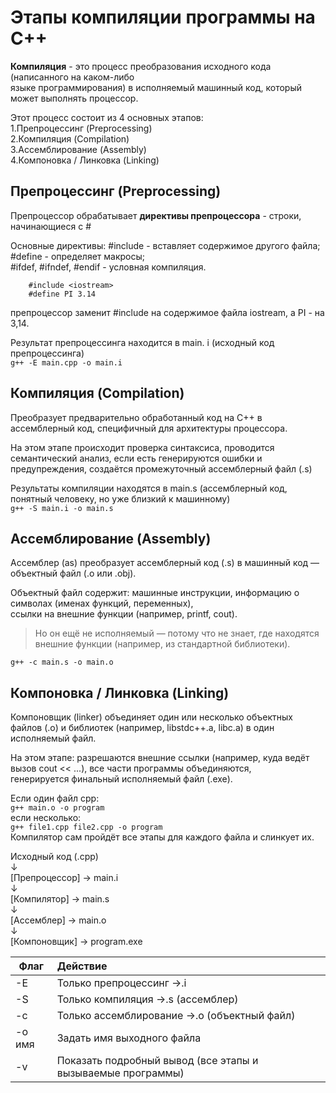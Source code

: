 # Этапы компиляции программы на С++

 **Компиляция** - это процесс преобразования исходного кода (написанного на каком-либо    
языке программирования) в исполняемый машинный код, который может выполнять процессор.

Этот процесс состоит из 4 основных этапов:  
1.Препроцессинг (Preprocessing)  
2.Компиляция (Compilation)  
3.Ассемблирование (Assembly)  
4.Компоновка / Линковка (Linking)  

## Препроцессинг (Preprocessing)

 Препроцессор обрабатывает **директивы препроцессора** - строки, начинающиеся с \#  

Основные директивы: \#include - вставляет содержимое другого файла; \#define - определяет макросы;  
\#ifdef, \#ifndef, \#endif - условная компиляция.

```С++
    #include <iostream>
    #define PI 3.14
```

препроцессор заменит \#include <iostream> на содержимое файла iostream, а PI - на 3,14.  

 Результат препроцессинга находится в main. i (исходный код препроцессинга)  
`
g++ -E main.cpp -o main.i
`

## Компиляция (Compilation)

 Преобразует предварительно обработанный код на С++ в ассемблерный код, специфичный для архитектуры процессора.

 На этом этапе происходит проверка синтаксиса, проводится семантический анализ, если есть генерируются ошибки и  
предупреждения, создаётся промежуточный ассемблерный файл (.s)

 Результаты компиляции находятся в main.s (ассемблерный код, понятный человеку, но уже близкий к машинному)  
`
g++ -S main.i -o main.s
`

## Ассемблирование (Assembly)

 Ассемблер (as) преобразует ассемблерный код (.s) в машинный код — объектный файл (.o или .obj).

 Объектный файл содержит: машинные инструкции, информацию о символах (именах функций, переменных),  
ссылки на внешние функции (например, printf, cout).

> Но он ещё не исполняемый — потому что не знает, где находятся внешние функции (например, из стандартной библиотеки).

`
g++ -c main.s -o main.o
`

## Компоновка / Линковка (Linking)

 Компоновщик (linker) объединяет один или несколько объектных файлов (.o) и библиотек (например, libstdc++.a, libc.a) в один  
исполняемый файл.

 На этом этапе: разрешаются внешние ссылки (например, куда ведёт вызов cout << ...), все части программы объединяются,  
генерируется финальный исполняемый файл (.exe).

 Если один файл cpp:  
`
g++ main.o -o program
`  
если несколько:  
`
g++ file1.cpp file2.cpp -o program
`  
 Компилятор сам пройдёт все этапы для каждого файла и слинкует их.


Исходный код (.cpp)  
      ↓  
[Препроцессор] → main.i  
      ↓  
[Компилятор] → main.s  
      ↓  
[Ассемблер] → main.o  
      ↓  
[Компоновщик] → program.exe  


  | Флаг | Действие                                                   |
  |------|:-----------------------------------------------------------|
  | -E   | Только препроцессинг →.i                                   |      
  | -S   | Только компиляция →.s (ассемблер)                          | 
  | -c   | Только ассемблирование →.o (объектный файл)                | 
  |-o имя| Задать имя выходного файла                                 |
  | -v   | Показать подробный вывод (все этапы и вызываемые программы)|

    
